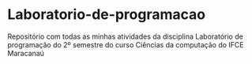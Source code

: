 # Laboratorio-de-programacao

Repositório com todas as minhas atividades da disciplina Laboratório de programação do 2º semestre do curso Ciências da computação do IFCE Maracanaú
